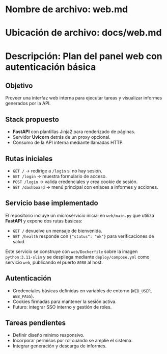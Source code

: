 # Nombre de archivo: web.md
# Ubicación de archivo: docs/web.md
# Descripción: Plan del panel web con autenticación básica

## Objetivo

Proveer una interfaz web interna para ejecutar tareas y visualizar informes generados por la API.

## Stack propuesto

- **FastAPI** con plantillas Jinja2 para renderizado de páginas.
- Servidor **Uvicorn** detrás de un proxy opcional.
- Consumo de la API interna mediante llamadas HTTP.

## Rutas iniciales

- `GET /` → redirige a `/login` si no hay sesión.
- `GET /login` → muestra formulario de acceso.
- `POST /login` → valida credenciales y crea cookie de sesión.
- `GET /dashboard` → menú principal con enlaces a informes y acciones.

## Servicio base implementado

El repositorio incluye un microservicio inicial en `web/main.py` que utiliza **FastAPI** y expone dos rutas básicas:

- `GET /` devuelve un mensaje de bienvenida.
- `GET /health` responde con `{"status": "ok"}` para verificaciones de salud.

Este servicio se construye con `web/Dockerfile` sobre la imagen `python:3.11-slim` y se despliega mediante `deploy/compose.yml` como servicio `web`, publicando el puerto `8080` al host.

## Autenticación

- Credenciales básicas definidas en variables de entorno (`WEB_USER`, `WEB_PASS`).
- Cookies firmadas para mantener la sesión activa.
- Futuro: integrar SSO interno y gestión de roles.

## Tareas pendientes

- Definir diseño mínimo responsivo.
- Incorporar permisos por rol cuando se amplíe el sistema.
- Integrar generación y descarga de informes.
